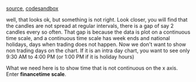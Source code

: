 [source](https://github.com/rrag/react-stockcharts/blob/master/docs/lib/charts/CandleStickChart.js), [codesandbox](https://codesandbox.io/s/github/rrag/react-stockcharts-examples2/tree/master/examples/CandleStickChart)

well, that looks ok, but something is not right. Look closer, you will find that the candles are not spread at regular intervals, there is a gap of say 2 candles every so often. That gap is because the data is plot on a continuous time scale, and a continuous time scale has week ends and national holidays, days when trading does not happen. Now we don't want to show non trading days on the chart. If it is an intra day chart, you want to see only 9:30 AM to 4:00 PM (or 1:00 PM if it is holiday hours)

What we need here is to show time that is not continuous on the x axis. Enter **financetime scale**.
